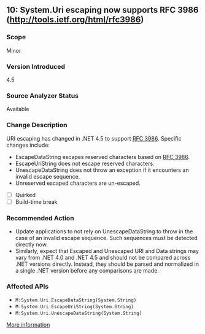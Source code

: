 ## 10: System.Uri escaping now supports RFC 3986 (http://tools.ietf.org/html/rfc3986)

### Scope
Minor

### Version Introduced
4.5

### Source Analyzer Status
Available

### Change Description
URI escaping has changed in .NET 4.5 to support <a href="http://tools.ietf.org/html/rfc3986">RFC 3986</a>. Specific changes include:<ul><li>EscapeDataString  escapes reserved characters based on <a href="http://tools.ietf.org/html/rfc3986">RFC 3986</a>.</li><li>EscapeUriString  does not escape reserved characters.</li><li>UnescapeDataString  does not throw an exception if it encounters an invalid escape sequence.</li><li>Unreserved escaped characters are un-escaped.</li></ul>

- [ ] Quirked
- [ ] Build-time break

### Recommended Action
* Update applications to not rely on UnescapeDataString to throw in the case of an invalid escape sequence. Such sequences must be detected directly now. 
* Similarly, expect that Escaped and Unescaped URI and Data strings may vary from .NET 4.0 and .NET 4.5 and should not be compared across .NET versions directly. Instead, they should be parsed and normalized in a single .NET version before any comparisons are made.

### Affected APIs
* `M:System.Uri.EscapeDataString(System.String)`
* `M:System.Uri.EscapeUriString(System.String)`
* `M:System.Uri.UnescapeDataString(System.String)`

[More information](https://msdn.microsoft.com/en-us/library/hh367887\(v=vs.110\).aspx#core)

